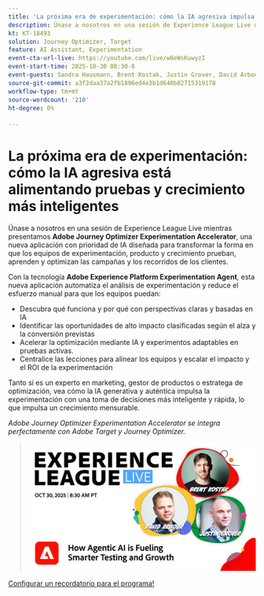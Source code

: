 ```yaml
---
title: 'La próxima era de experimentación: cómo la IA agresiva impulsa pruebas y crecimiento más inteligentes'
description: Únase a nosotros en una sesión de Experience League Live mientras presentamos Adobe Journey Optimizer Experimentation Accelerator, una nueva aplicación con prioridad de IA creada para transformar la forma en que los equipos de experimentación, crecimiento y producto prueban, aprenden y optimizan campañas y recorridos de clientes.
kt: KT-18493
solution: Journey Optimizer, Target
feature: AI Assistant, Experimentation
event-cta-url-live: https://youtube.com/live/w8eWsKuwyzI
event-start-time: 2025-10-30 08:30-8
event-guests: Sandra Hausmann, Brent Kostak, Justin Grover, David Arbour
source-git-commit: a3f2daa37a2fb1896ed4e3b1d640b82715319178
workflow-type: tm+mt
source-wordcount: '210'
ht-degree: 0%

---
```



# La próxima era de experimentación: cómo la IA agresiva está alimentando pruebas y crecimiento más inteligentes

Únase a nosotros en una sesión de Experience League Live mientras presentamos **Adobe Journey Optimizer Experimentation Accelerator**, una nueva aplicación con prioridad de IA diseñada para transformar la forma en que los equipos de experimentación, producto y crecimiento prueban, aprenden y optimizan las campañas y los recorridos de los clientes.

Con la tecnología **Adobe Experience Platform Experimentation Agent**, esta nueva aplicación automatiza el análisis de experimentación y reduce el esfuerzo manual para que los equipos puedan:

* Descubra qué funciona y por qué con perspectivas claras y basadas en IA
* Identificar las oportunidades de alto impacto clasificadas según el alza y la conversión previstas
* Acelerar la optimización mediante IA y experimentos adaptables en pruebas activas.
* Centralice las lecciones para alinear los equipos y escalar el impacto y el ROI de la experimentación

Tanto si es un experto en marketing, gestor de productos o estratega de optimización, vea cómo la IA generativa y auténtica impulsa la experimentación con una toma de decisiones más inteligente y rápida, lo que impulsa un crecimiento mensurable.

*Adobe Journey Optimizer Experimentation Accelerator se integra perfectamente con Adobe Target y Journey Optimizer.*

>![Mostrar titular](/help/experience-league-live/assets/exl-live-episode-10-30-25-web-banner.png)

[Configurar un recordatorio para el programa!](https://youtube.com/live/w8eWsKuwyzI)
